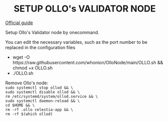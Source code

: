 <h1 dir="auto" style="text-align: center;">SETUP OLLO's VALIDATOR NODE</h1>
<p dir="auto"><a title="Ollo" href="https://docs.ollo.zone/validators/create">Official guide</a></p>
<p dir="auto">Setup Ollo's Validator node by onecommand.</p>
<p dir="auto">You can edit the necessary variables, such as the port number to be replaced in the configuration files</p>
<ul>
<li dir="auto">wget -O https://raw.githubusercontent.com/whonion/OlloNode/main/OLLO.sh &amp;&amp; chmod +x OLLO.sh</li>
<li dir="auto">./OLLO.sh</li>
</ul>
<p>Remove Ollo's node:<br /><code>sudo systemctl stop ollod &amp;&amp; \</code><br /><code>sudo systemctl disable ollod &amp;&amp; \</code><br /><code>rm /etc/systemd/system/ollod.service &amp;&amp; \</code><br /><code>sudo systemctl daemon-reload &amp;&amp; \</code><br /><code>cd $HOME &amp;&amp; \</code><br /><code>rm -rf .ollo celestia-app &amp;&amp; \</code><br /><code>rm -rf $(which ollod)</code></p>
